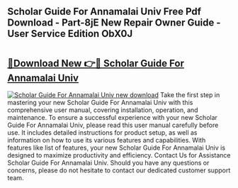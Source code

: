 ## Scholar Guide For Annamalai Univ Free Pdf Download - Part-8jE New Repair Owner Guide - User Service Edition ObX0J

# <h2><a href="http://bc66306.oget.top/?id=Scholar+Guide+For+Annamalai+Univ">🔗Download New 👉🔴 Scholar Guide For Annamalai Univ</a></h2>

[![Scholar Guide For Annamalai Univ new download](https://i.imgur.com/5g1atiW.png)](http://bc66306.oget.top/?id=Scholar+Guide+For+Annamalai+Univ)
Take the first step in mastering your new Scholar Guide For Annamalai Univ with this comprehensive user manual, covering installation, operation, and maintenance. To ensure a successful experience with your new Scholar Guide For Annamalai Univ, please read this user manual carefully before use. It includes detailed instructions for product setup, as well as information on how to use its various features and capabilities. With features like list of features, your new Scholar Guide For Annamalai Univ is designed to maximize productivity and efficiency. Contact Us for Assistance Scholar Guide For Annamalai Univ. Should you have any questions or concerns, please do not hesitate to contact our dedicated customer support team.
